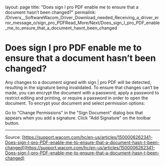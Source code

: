layout: page
title: "Does sign I pro PDF enable me to ensure that a document hasn’t been changed?"
permalink: /Drivers__SoftwareWacom_Driver_Download_needed_Receiving_a_driver_error_message_o/sign_pro_PDFRead_More/Next/Does_sign_I_pro_PDF_enable_me_to_ensure_that_a_document_hasnt_been_changed

# Does sign I pro PDF enable me to ensure that a document hasn’t been changed?

Any changes to a document signed with sign | pro PDF will be detected, resulting in the signature being invalidated. To ensure that changes can’t be made, you can encrypt the document with a password, apply a password to restrict editing and printing, or require a password in order to open the document. To encrypt your document and select permission options:

Go to "Change Permissions" in the "Sign Document" dialog box that appears when you add a signature.
Click "Add Signature" on the toolbar button.

---
Source: [https://support.wacom.com/hc/en-us/articles/1500006262341-Does-sign-I-pro-PDF-enable-me-to-ensure-that-a-document-hasn-t-been-changed](https://support.wacom.com/hc/en-us/articles/1500006262341-Does-sign-I-pro-PDF-enable-me-to-ensure-that-a-document-hasn-t-been-changed)
